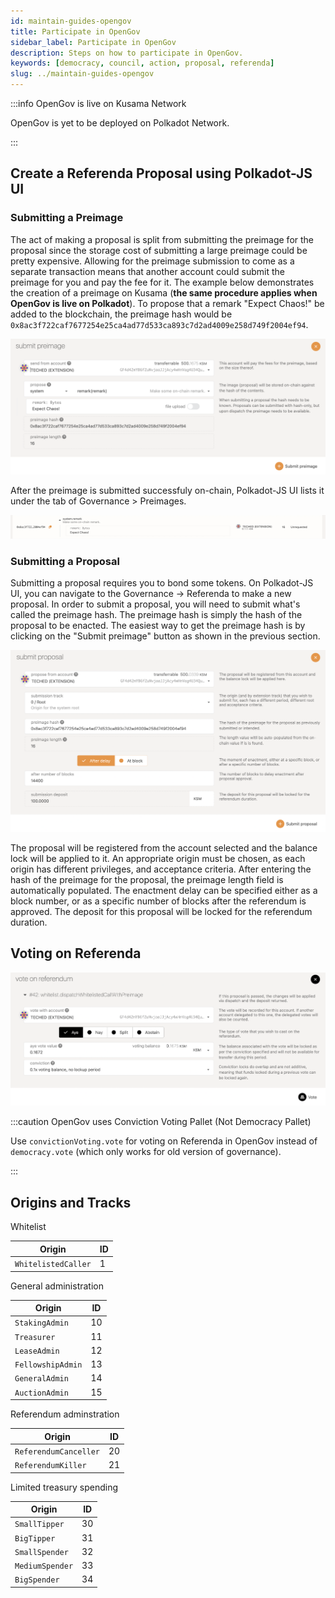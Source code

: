 ```yaml
---
id: maintain-guides-opengov
title: Participate in OpenGov
sidebar_label: Participate in OpenGov
description: Steps on how to participate in OpenGov.
keywords: [democracy, council, action, proposal, referenda]
slug: ../maintain-guides-opengov
---
```


:::info OpenGov is live on Kusama Network

OpenGov is yet to be deployed on Polkadot Network.

:::

## Create a Referenda Proposal using Polkadot-JS UI

### Submitting a Preimage

The act of making a proposal is split from submitting the preimage for the proposal since the
storage cost of submitting a large preimage could be pretty expensive. Allowing for the preimage
submission to come as a separate transaction means that another account could submit the preimage
for you and pay the fee for it. The example below demonstrates the creation of a preimage on Kusama
(**the same procedure applies when OpenGov is live on Polkadot**). To propose that a remark "Expect
Chaos!" be added to the blockchain, the preimage hash would be
`0x8ac3f722caf7677254e25ca4ad77d533ca893c7d2ad4009e258d749f2004ef94`.

![submit preimage](../assets/governance/opengov-submit-preimage.png)

After the preimage is submitted successfuly on-chain, Polkadot-JS UI lists it under the tab of
Governance > Preimages.

![preimage](../assets/governance/opengov-preimage-submitted.png)

### Submitting a Proposal

Submitting a proposal requires you to bond some tokens. On Polkadot-JS UI, you can navigate to the
Governance -> Referenda to make a new proposal. In order to submit a proposal, you will need to
submit what's called the preimage hash. The preimage hash is simply the hash of the proposal to be
enacted. The easiest way to get the preimage hash is by clicking on the "Submit preimage" button as
shown in the previous section.

![submit proposal](../assets/governance/opengov-submit-proposal.png)

The proposal will be registered from the account selected and the balance lock will be applied to
it. An appropriate origin must be chosen, as each origin has different privileges, and acceptance
criteria. After entering the hash of the preimage for the proposal, the preimage length field is
automatically populated. The enactment delay can be specified either as a block number, or as a
specific number of blocks after the referendum is approved. The deposit for this proposal will be
locked for the referendum duration.

## Voting on Referenda

![vote on referendum](../assets/governance/opengov-vote-referendum.png)

:::caution OpenGov uses Conviction Voting Pallet (Not Democracy Pallet)

Use `convictionVoting.vote` for voting on Referenda in OpenGov instead of `democracy.vote` (which
only works for old version of governance).

:::

## Origins and Tracks

Whitelist

| Origin              | ID  |
| ------------------- | --- |
| `WhitelistedCaller` | 1   |

General administration

| Origin            | ID  |
| ----------------- | --- |
| `StakingAdmin`    | 10  |
| `Treasurer`       | 11  |
| `LeaseAdmin`      | 12  |
| `FellowshipAdmin` | 13  |
| `GeneralAdmin`    | 14  |
| `AuctionAdmin`    | 15  |

Referendum adminstration

| Origin                | ID  |
| --------------------- | --- |
| `ReferendumCanceller` | 20  |
| `ReferendumKiller`    | 21  |

Limited treasury spending

| Origin          | ID  |
| --------------- | --- |
| `SmallTipper`   | 30  |
| `BigTipper`     | 31  |
| `SmallSpender`  | 32  |
| `MediumSpender` | 33  |
| `BigSpender`    | 34  |
